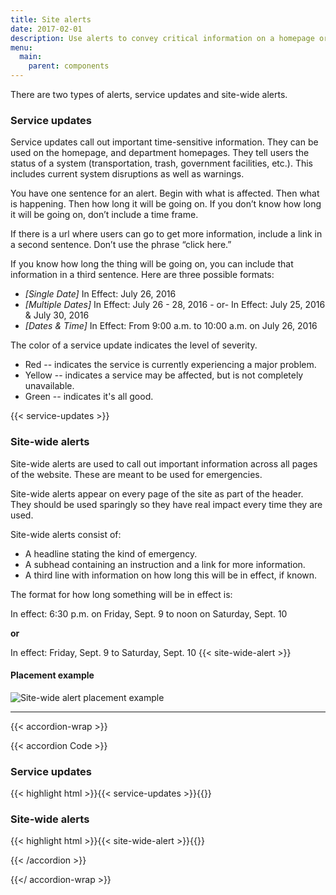 ```yaml
---
title: Site alerts
date: 2017-02-01
description: Use alerts to convey critical information on a homepage or site-wide.
menu:
  main:
    parent: components
---
```


There are two types of alerts, service updates and site-wide alerts.



### Service updates
Service updates call out important time-sensitive information. They can be used on the homepage, and department homepages. They tell users the status of a system (transportation, trash, government facilities, etc.). This includes current system disruptions as well as warnings.

You have one sentence for an alert. Begin with what is affected. Then what is happening. Then how long it will be going on. If you don’t know how long it will be going on, don’t include a time frame.

If there is a url where users can go to get more information, include a link in a second sentence. Don’t use the phrase “click here.”

If you know how long the thing will be going on, you can include that information in a third sentence. Here are three possible formats:

 * *[Single Date]* In Effect: July 26, 2016
 * *[Multiple Dates]* In Effect: July 26 - 28, 2016 - or- In Effect: July 25, 2016 & July 30, 2016
 * *[Dates & Time]* In Effect: From 9:00 a.m. to 10:00 a.m. on July 26, 2016

The color of a service update indicates the level of severity.

* Red -- indicates the service is currently experiencing a major problem.
* Yellow -- indicates a service may be affected, but is not completely unavailable.
* Green -- indicates it's all good.

{{< service-updates >}}

### Site-wide alerts
Site-wide alerts are used to call out important information across all pages of the website. These are meant to be used for emergencies.

Site-wide alerts appear on every page of the site as part of the header. They should be used sparingly so they have real impact every time they are used.

Site-wide alerts consist of:

 * A headline stating the kind of emergency.
 * A subhead containing an instruction and a link for more information.
 * A third line with information on how long this will be in effect, if known.

The format for how long something will be in effect is:

In effect: 6:30 p.m. on Friday, Sept. 9 to noon on Saturday, Sept. 10

**or**

In effect: Friday, Sept. 9 to Saturday, Sept. 10
{{< site-wide-alert >}}

#### Placement example
![Site-wide alert placement example](/standards-docs/img/components/site-wide-alert-example.jpg)

---

{{< accordion-wrap >}}

{{< accordion Code >}}
  <h3>Service updates</h3>
  {{< highlight html >}}{{< service-updates >}}{{</ highlight >}}

  <h3>Site-wide alerts</h3>
  {{< highlight html >}}{{< site-wide-alert >}}{{</ highlight >}}

{{< /accordion >}}

{{</ accordion-wrap >}}
